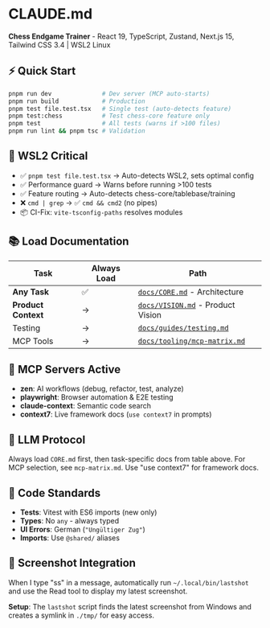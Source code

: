 # CLAUDE.md

**Chess Endgame Trainer** - React 19, TypeScript, Zustand, Next.js 15, Tailwind CSS 3.4 | WSL2 Linux

## ⚡ Quick Start

```bash
pnpm run dev              # Dev server (MCP auto-starts)
pnpm run build            # Production
pnpm test file.test.tsx   # Single test (auto-detects feature)
pnpm test:chess           # Test chess-core feature only
pnpm test                 # All tests (warns if >100 files)
pnpm run lint && pnpm tsc # Validation
```

## 🔧 WSL2 Critical

- ✅ `pnpm test file.test.tsx` → Auto-detects WSL2, sets optimal config
- ✅ Performance guard → Warns before running >100 tests
- ✅ Feature routing → Auto-detects chess-core/tablebase/training
- ❌ `cmd | grep` → ✅ `cmd && cmd2` (no pipes)
- 📦 CI-Fix: `vite-tsconfig-paths` resolves modules

## 📚 Load Documentation

| Task                | Always Load | Path                                                       |
| ------------------- | ----------- | ---------------------------------------------------------- |
| **Any Task**        | ✅          | [`docs/CORE.md`](docs/CORE.md) - Architecture              |
| **Product Context** | →           | [`docs/VISION.md`](docs/VISION.md) - Product Vision        |
| Testing             | →           | [`docs/guides/testing.md`](docs/guides/testing.md)         |
| MCP Tools           | →           | [`docs/tooling/mcp-matrix.md`](docs/tooling/mcp-matrix.md) |

## 🤖 MCP Servers Active

- **zen**: AI workflows (debug, refactor, test, analyze)
- **playwright**: Browser automation & E2E testing
- **claude-context**: Semantic code search
- **context7**: Live framework docs (`use context7` in prompts)

## 🤖 LLM Protocol

Always load `CORE.md` first, then task-specific docs from table above. For MCP selection, see `mcp-matrix.md`. Use "use context7" for framework docs.

## 🚀 Code Standards

- **Tests**: Vitest with ES6 imports (new only)
- **Types**: No `any` - always typed
- **UI Errors**: German (`"Ungültiger Zug"`)
- **Imports**: Use `@shared/` aliases

## 📸 Screenshot Integration

When I type "ss" in a message, automatically run `~/.local/bin/lastshot` and use the Read tool to display my latest screenshot.

**Setup**: The `lastshot` script finds the latest screenshot from Windows and creates a symlink in `./tmp/` for easy access.
